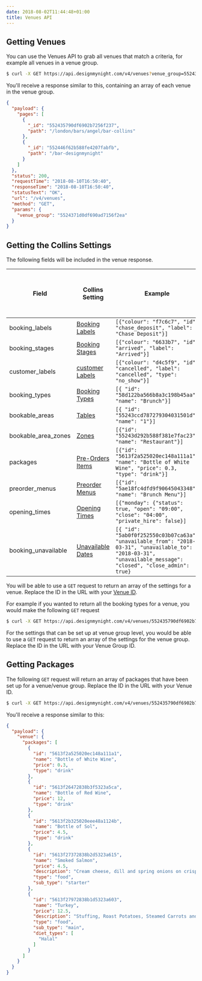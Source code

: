 ```yaml
---
date: 2018-08-02T11:44:48+01:00
title: Venues API
---
```


## Getting Venues

You can use the Venues API to grab all venues that match a criteria, for example all venues in a venue group.

```bash
$ curl -X GET https://api.designmynight.com/v4/venues?venue_group=5524371d0df690ad7156f2ea
```

You'll receive a response similar to this, containing an array of each venue in the venue group.

```json
{
  "payload": {
    "pages": [
      {
        "_id": "552435790df6902b7256f237",
        "path": "/london/bars/angel/bar-collins"
      },
      {
        "_id": "552446f62b588fe4207fabfb",
        "path": "/bar-designmynight"
      }
    ]
  },
  "status": 200,
  "requestTime": "2018-08-10T16:50:40",
  "responseTime": "2018-08-10T16:50:40",
  "statusText": "OK",
  "url": "/v4/venues",
  "method": "GET",
  "params": {
    "venue_group": "5524371d0df690ad7156f2ea"
  }
}
```

## Getting the Collins Settings

The following fields will be included in the venue response. 

Field| Collins Setting|Example| Can be set up at venue group level|
---|---|---|---
booking_labels| [Booking Labels](https://collins.uservoice.com/knowledgebase/articles/478042-labels-colours-adding-editing-booking-action-l)| `[{"colour": "f7c6c7", "id": "chase_deposit", "label": "Chase Deposit"}]` | Yes
booking_stages| [Booking Stages](https://collins.uservoice.com/knowledgebase/articles/1867465-diary-floorplan-booking-stages?utm_source=Collins+Subscribers+%28Feb+2017%29&utm_campaign=ce30cb069f-EMAIL_CAMPAIGN_2018_07_12_09_14&utm_medium=email&utm_term=0_16f0ace514-ce30cb069f-61017549)| `[{"colour": "6633b7", "id": "arrived", "label": "Arrived"}]` | Yes
customer_labels| [customer Labels](https://collins.uservoice.com/knowledgebase/articles/478041-labels-colours-adding-editing-customer-labels)| `[{"colour": "d4c5f9", "id": "cancelled", "label": "cancelled", "type": "no_show"}]` | Yes
booking_types| [Booking Types](https://collins.uservoice.com/knowledgebase/articles/477999-booking-types-adding-editing-your-booking-type) | `[{ "id": "58d122ba566b8a3c198b45aa", "name": "Brunch"}]` | No
bookable_areas | [Tables](https://collins.uservoice.com/knowledgebase/articles/478009-tables-areas-adding-new-tables) | `[{ "id": "55243ccd787279304031501d", "name": "1"}]` | No
bookable_area_zones| [Zones](https://collins.uservoice.com/knowledgebase/articles/478013) | `[{"id": "55243d292b588f381e7fac23", "name": "Restaurant"}]` | No
packages |[Pre-Orders Items](https://collins.uservoice.com/knowledgebase/articles/893736-pre-orders-adding-editing-packages-and-pre-order)| `[{"id": "5613f2a525020ec148a111a1", "name": "Bottle of White Wine", "price": 0.3, "type": "drink"}]` | Yes
preorder_menus| [Preorder Menus](https://collins.uservoice.com/knowledgebase/articles/1175845-collins-pre-orders-how-to-setup-guide) | `[{"id": "5ae18fc4dfd9f90645043348", "name": "Brunch Menu"}]` | Yes
opening_times| [Opening Times](https://collins.uservoice.com/knowledgebase/articles/822606-4-setting-editing-your-opening-times) |`[{"monday": {"status": true, "open": "09:00", "close": "04:00", "private_hire": false}]` | No
booking_unavailable| [Unavailable Dates](https://collins.uservoice.com/knowledgebase/articles/478006-unavailable-dates-how-to-shut-the-booking-widget) | `[{ "id": "5ab0f0f252550c03b07ca63a", "unavailable_from": "2018-03-31", "unavailable_to": "2018-03-31", "unavailable_message": "closed", "close_admin": true}` | No

You will be able to use a `GET` request to return an array of the settings for a venue. Replace the ID in the URL with your [Venue ID](https://developers.designmynight.com/api/venues-api/#getting-venues).

For example if you wanted to return all the booking types for a venue, you would make the following `GET` request

```bash
$ curl -X GET https://api.designmynight.com/v4/venues/552435790df6902b7256f237?fields=booking_types
```

For the settings that can be set up at venue group level, you would be able to use a `GET` request to return an array of the settings for the venue group. Replace the ID in the URL with your Venue Group ID. 

## Getting Packages

The following `GET` request will return an array of packages that have been set up for a venue/venue group. Replace the ID in the URL with your Venue ID.

```bash
$ curl -X GET https://api.designmynight.com/v4/venues/552435790df6902b7256f237?fields=packages
```

You'll receive a response similar to this:

```json
{
  "payload": {
    "venue": {
      "packages": [
        {
          "id": "5613f2a525020ec148a111a1",
          "name": "Bottle of White Wine",
          "price": 0.3,
          "type": "drink"
        },
        {
          "id": "5613f26472838b3f5323a5ca",
          "name": "Bottle of Red Wine",
          "price": 12,
          "type": "drink"
        },
        {
          "id": "5613f2b325020eee48a1124b",
          "name": "Bottle of Sol",
          "price": 4.5,
          "type": "drink"
        },
        {
          "id": "5613f27372838b2d5323a615",
          "name": "Smoked Salmon",
          "price": 4.5,
          "description": "Cream cheese, dill and spring onions on crisp bread",
          "type": "food",
          "sub_type": "starter"
        },
        {
          "id": "5613f27972838b1d5323a603",
          "name": "Turkey",
          "price": 12.5,
          "description": "Stuffing, Roast Potatoes, Steamed Carrots and green beans",
          "type": "food",
          "sub_type": "main",
          "diet_types": [
            "Halal"
          ]
        }
      ]
    }
  }
}
```
